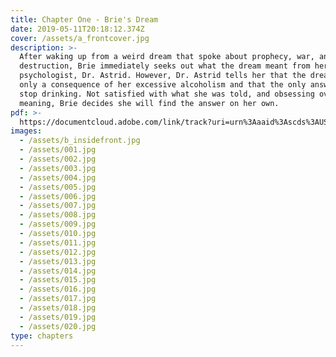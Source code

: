 ```yaml
---
title: Chapter One - Brie's Dream
date: 2019-05-11T20:18:12.374Z
cover: /assets/a_frontcover.jpg
description: >-
  After waking up from a weird dream that spoke about prophecy, war, and
  destruction, Brie immediately seeks out what the dream meant from her
  psychologist, Dr. Astrid. However, Dr. Astrid tells her that the dream was
  only a consequence of her excessive alcoholism and that the only answer is to
  stop drinking. Not satisfied with what she was told, and obsessing over the
  meaning, Brie decides she will find the answer on her own.
pdf: >-
  https://documentcloud.adobe.com/link/track?uri=urn%3Aaaid%3Ascds%3AUS%3Aab177feb-c271-4e96-acaa-21b093aacc82&fbclid=IwAR3HQqumKifdeKHFFJSppuRa5yHBW2ZsddkHBlni3XTRWx2YnrSivpNaK1A
images:
  - /assets/b_insidefront.jpg
  - /assets/001.jpg
  - /assets/002.jpg
  - /assets/003.jpg
  - /assets/004.jpg
  - /assets/005.jpg
  - /assets/006.jpg
  - /assets/007.jpg
  - /assets/008.jpg
  - /assets/009.jpg
  - /assets/010.jpg
  - /assets/011.jpg
  - /assets/012.jpg
  - /assets/013.jpg
  - /assets/014.jpg
  - /assets/015.jpg
  - /assets/016.jpg
  - /assets/017.jpg
  - /assets/018.jpg
  - /assets/019.jpg
  - /assets/020.jpg
type: chapters
---
```


